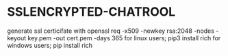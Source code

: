 # SSLENCRYPTED-CHATROOL
generate ssl certicifate with openssl req -x509 -newkey rsa:2048 -nodes -keyout key.pem -out cert.pem -days 365
for linux users;
  pip3 install rich
for windows users;
  pip install rich
